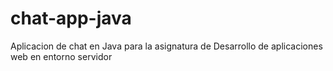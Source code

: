 # chat-app-java
Aplicacion de chat en Java para la asignatura de Desarrollo de aplicaciones web en entorno servidor
